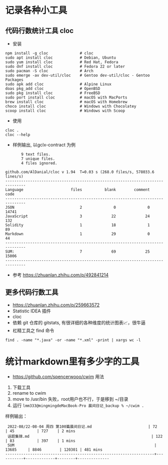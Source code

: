 # 记录各种小工具

## 代码行数统计工具 cloc
- 安装
```
npm install -g cloc              # cloc
sudo apt install cloc            # Debian, Ubuntu
sudo yum install cloc            # Red Hat, Fedora
sudo dnf install cloc            # Fedora 22 or later
sudo pacman -S cloc              # Arch
sudo emerge -av dev-util/cloc    # Gentoo dev-util/cloc - Gentoo Packages
sudo apk add cloc                # Alpine Linux
doas pkg_add cloc                # OpenBSD
sudo pkg install cloc            # FreeBSD
sudo port install cloc           # macOS with MacPorts
brew install cloc                # macOS with Homebrew
choco install cloc               # Windows with Chocolatey
scoop install cloc               # Windows with Scoop
```

- 使用
```
cloc .
cloc --help
```
- 样例输出, 以gclx-contract 为例
```
       9 text files.
       7 unique files.
       4 files ignored.

github.com/AlDanial/cloc v 1.94  T=0.03 s (268.0 files/s, 578033.6 lines/s)
-------------------------------------------------------------------------------
Language                     files          blank        comment           code
-------------------------------------------------------------------------------
JSON                             2              0              0          14741
JavaScript                       3             22             24            132
Solidity                         1             18              1             89
Markdown                         1             29              0             44
-------------------------------------------------------------------------------
SUM:                             7             69             25          15006
-------------------------------------------------------------------------------
```

- 参考 https://zhuanlan.zhihu.com/p/492841214

## 更多代码行数工具
- https://zhuanlan.zhihu.com/p/259663572
- Statistic IDEA 插件
- cloc
- 依赖 git 仓库的 gitstats, 有很详细的各种维度的统计图表📈，很牛逼
- 杠精工具之 find 命令
```
find . -name "*.java" -or -name "*.xml" -print | xargs wc -l
```

# 统计markdown里有多少字的工具
- https://github.com/spencerwooo/cwim
用法
1. 下载工具
2. rename to cwim
3. move to /usr/bin 失败，root用户也不行，于是移到 ~/目录
4. 运行 ```lmm333@mingmingdeMacBook-Pro 晨间日记_backup % ~/cwim .```

样例输出：
```
 2022-08/22-08-04 周四 第100篇晨间日记.md                         | 72        | 45          | 727    | 2 mins
 话题集锦.md                                                      | 122       | 83          | 397    | 1 mins
 SUM                                                              | 13685     | 8846        | 120301 | 481 mins
------------------------------------------------------------------+-----------+-------------+--------+--------------
```
